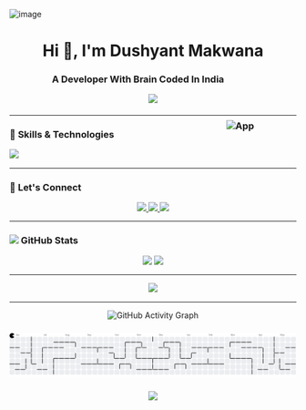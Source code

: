 ![image](https://github.com/user-attachments/assets/5642408f-a8be-44ba-9f21-54ea5a1a8ee5)



<h1 align="center">Hi 👋, I'm Dushyant Makwana</h1>
<h3 align="center">

   A  Developer With Brain Coded In India 
   <img src="https://img.icons8.com/?size=100&id=eLqYZB2LtBjj&format=png&color=000000" alt="App" height="30" style="vertical-align: middle; margin-bottom: -10rem;" />
  
</h3>





<h3 align="center" style="margin-top:10px">
  <img src="https://readme-typing-svg.demolab.com?font=Press+Start+2P&size=18&duration=2000&pause=1000&color=FF5F6D&center=true&vCenter=true&width=550&lines=Indie+Game+Developer;Web+Developer;Coding+Enthusiast" />
</h3>



---









### 🚀 **Skills & Technologies**
<p align="left">
  <img src="https://skillicons.dev/icons?i=unity,cs,cpp,python,react,nodejs,mongodb,express,flutter,dart,html,css,js,bootstrap,tailwind,git,github,linux" />
</p>

---


### 💬 **Let's Connect**
<p align="center">
  <a href="https://www.linkedin.com/in/dushyant-makwana-21729b2bb?utm_source=share&utm_campaign=share_via&utm_content=profile&utm_medium=android_app" target="_blank">
    <img src="https://img.shields.io/badge/LinkedIn-%230077B5.svg?&style=for-the-badge&logo=linkedin&logoColor=white" height="30" />
  </a>
  <a href="https://github.com/dushyantmak85" target="_blank">
    <img src="https://img.shields.io/badge/GitHub-%23181717.svg?&style=for-the-badge&logo=github&logoColor=white" height="30" />
  </a>
  <a href="mailto:dushyantmakwana2004@gmail.com" target="_blank">
    <img src="https://img.shields.io/badge/Gmail-D14836.svg?&style=for-the-badge&logo=gmail&logoColor=white" height="30" />
  </a>


---

 <h3><img src="https://media4.giphy.com/media/MIGbtLZoVjbl0bYbAd/giphy.gif?cid=ecf05e472t2h0i8d7dcjaoau9iqtchhr899hxmpxzzgc7lyw&rid=giphy.gif" width="30"> GitHub Stats </h3>
  <!-- Most Used Languages on the left -->



  <!-- Stats on the right -->

<div align="center">
  <img height="165" src="https://github-readme-stats.vercel.app/api?username=dushyantmak85&show_icons=true&theme=radical&count_private=true" />
  <img height="165" src="https://github-readme-streak-stats.herokuapp.com?user=dushyantmak85&theme=radical" />
</div>

---


<p align="center">
  <img height="165" src="https://github-readme-stats.vercel.app/api/top-langs/?username=dushyantmak85&langs_count=8&layout=compact&theme=radical" />
</p>

---
   
  
    



<p align="center">
  <img src="https://github-readme-activity-graph.vercel.app/graph?username=dushyantmak85&theme=redical" alt="GitHub Activity Graph" />
</p>



###



###

<picture>
  <source media="(prefers-color-scheme: dark)" srcset="https://raw.githubusercontent.com/dushyantmak85/dushyantmak85/output/pacman-contribution-graph-dark.svg">
  <source media="(prefers-color-scheme: light)" srcset="https://raw.githubusercontent.com/dushyantmak85/dushyantmak85/output/pacman-contribution-graph.svg">
  <img alt="pacman contribution graph" src="https://raw.githubusercontent.com/dushyantmak85/dushyantmak85/output/pacman-contribution-graph.svg">
</picture>

###




<p align="center"><img src="https://profile-counter.glitch.me/{dushyantmak85}/count.svg"></p>










